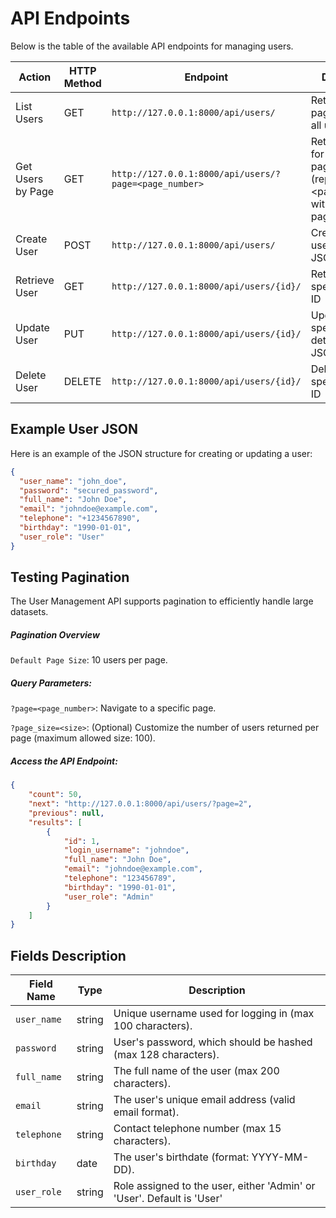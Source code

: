 # API Endpoints

Below is the table of the available API endpoints for managing users.

| Action             | HTTP Method | Endpoint                            | Description                                                                             |
|--------------------|-------------|-------------------------------------|-----------------------------------------------------------------------------------------|
| List Users         | GET         | `http://127.0.0.1:8000/api/users/`  | 	Retrieve a paginated list of all users                                                 |
|Get Users by Page | GET         | `http://127.0.0.1:8000/api/users/?page=<page_number>`  | Retrieve users for a specific page number (replace <page_number> with the desired page) |
| Create User        | POST        | `http://127.0.0.1:8000/api/users/`  | Create a new user (send JSON)                                                           |
| Retrieve User      | GET         | `http://127.0.0.1:8000/api/users/{id}/` | Retrieve a specific user by ID                                                          |
| Update User        | PUT         | `http://127.0.0.1:8000/api/users/{id}/` | Update a specific user's details (send JSON)                                                        |
| Delete User        | DELETE      | `http://127.0.0.1:8000/api/users/{id}/` | Delete a specific user by ID                                                            |

## Example User JSON

Here is an example of the JSON structure for creating or updating a user:

```json
{
  "user_name": "john_doe",
  "password": "secured_password",
  "full_name": "John Doe",
  "email": "johndoe@example.com",
  "telephone": "+1234567890",
  "birthday": "1990-01-01",
  "user_role": "User"
}

```
## Testing Pagination 

The User Management API supports pagination to efficiently handle large datasets.

##### Pagination Overview
 `Default Page Size`: 10 users per page.
##### Query Parameters:
`?page=<page_number>`: Navigate to a specific page.

`?page_size=<size>`: (Optional) Customize the number of users returned per page (maximum allowed size: 100).

##### Access the API Endpoint:
```json
{
    "count": 50,
    "next": "http://127.0.0.1:8000/api/users/?page=2",
    "previous": null,
    "results": [
        {
            "id": 1,
            "login_username": "johndoe",
            "full_name": "John Doe",
            "email": "johndoe@example.com",
            "telephone": "123456789",
            "birthday": "1990-01-01",
            "user_role": "Admin"
        }
    ]
}
```

## Fields Description

| Field Name  | Type      | Description                                                  |
|-------------|-----------|--------------------------------------------------------------|
| `user_name` | string    | Unique username used for logging in (max 100 characters).    |
| `password`  | string    | User's password, which should be hashed (max 128 characters).|
| `full_name` | string    | The full name of the user (max 200 characters).              |
| `email`     | string    | The user's unique email address (valid email format).        |
| `telephone` | string    | Contact telephone number (max 15 characters).               |
| `birthday`  | date      | The user's birthdate (format: YYYY-MM-DD).                   |
| `user_role` | string    | Role assigned to the user, either 'Admin' or 'User'. Default is 'User' |


